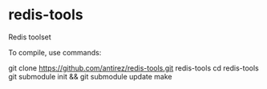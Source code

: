 redis-tools
===========

Redis toolset

To compile, use commands:

git clone https://github.com/antirez/redis-tools.git redis-tools
cd redis-tools
git submodule init && git submodule update
make
